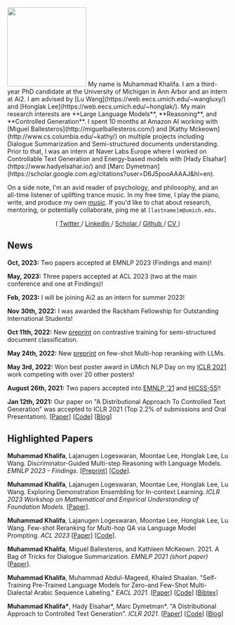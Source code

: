 <!--- <img src="https://i.imgur.com/UE1yXQ5.png" width=180 height=180> --->
<img src="https://i.ibb.co/9YDR3xg/headshot-circle.png" width=180 height=180>
My name is Muhammad Khalifa. I am a third-year PhD candidate at the University of Michigan in Ann Arbor and an intern at Ai2. I am advised by [Lu Wang](https://web.eecs.umich.edu/~wangluxy/) and [Honglak Lee](https://web.eecs.umich.edu/~honglak/). My main research interests are **Large Language Models**, **Reasoning**, and **Controlled Generation**.<!---Previously, I did my master's in the computer science department at *Cairo University*, where I focused on Low-resource [multi-dialectal Arabic NLU](https://www.aclweb.org/anthology/2021.eacl-main.65/). ---> I spent 10 months at Amazon AI working with [Miguel Ballesteros](http://miguelballesteros.com/) and [Kathy Mckeown](http://www.cs.columbia.edu/~kathy/) on multiple projects including Dialogue Summarization and Semi-structured documents understanding. Prior to that, I was an intern at Naver Labs Europe where I worked on Controllable Text Generation and Energy-based models with [Hady Elsahar](https://www.hadyelsahar.io/) and [Marc Dymetman](https://scholar.google.com.eg/citations?user=D6J5pooAAAAJ&hl=en).

On a side note, I'm an avid reader of psychology, and philosophy, and an all-time listener of uplifting trance music. In my free time, I play the piano, write, and produce my own [music](https://soundcloud.com/muhammad-khalifa/sets/1iesbut8u66r). If you'd like to chat about research, mentoring, or potentially collaborate, ping me at `[lastname]m@umich.edu.`

<div align="center">
(
<a href="https://twitter.com/mkhalifaaaa"> Twitter </a>
/
<a href="https://linkedin.com/in/muhammaad-khalifa-9a467b100/"> LinkedIn </a>
/
<a href="https://scholar.google.com/citations?user=tnmUr30AAAAJ&hl=en"> Scholar </a>
/
<a href="https://github.com/mukhal"> Github </a>
/
<a href="#"> CV </a>
)
</div>


## News
**Oct, 2023:** Two papers accepted at EMNLP 2023 (Findings and main)! 

**May, 2023:** Three papers accepted at ACL 2023 (two at the main conference and one at Findings)! 

**Feb, 2023:** I will be joining Ai2 as an intern for summer 2023!

**Nov 30th, 2022:** I was awarded the Rackham Fellowship for Outstanding International Students!

**Oct 11th, 2022:** New [preprint](https://arxiv.org/abs/2210.05613) on contrastive training for semi-structured document classification. 

**May 24th, 2022:** New [preprint](https://arxiv.org/abs/2205.12650) on few-shot Multi-hop reranking with LLMs.

**May 3rd, 2022:** Won best poster award in UMich NLP Day on my [ICLR 2021](https://github.com/mukhal/mukhal.github.io/raw/new-template/iclr2021-nlp%20day-posert.pdf) work competing with over 20 other posters!

**August 26th, 2021:** Two papers accepted into [EMNLP '21](http://2021.emnlp.org/) and [HICSS-55](https://hicss.hawaii.edu/)!!

**Jan 12th, 2021:** Our paper on "A Distributional Approach To Controlled Text Generation" was accepted to ICLR 2021 (Top 2.2% of submissions and Oral Presentation). [[Paper](https://openreview.net/forum?id=jWkw45-9AbL)] [[Code](https://github.com/naver/gdc)] [[Blog](https://europe.naverlabs.com/blog/debiasing-large-pretrained-language-models-using-distributional-control/)]

<!--- **August 7th, 2021:** Successfully defended my masters thesis!! --->

<!--- **March 1st, 2021:** My internship at Amazon AI was extended. Excited to be working with [Yogarshi Vyas](https://scholar.google.com/citations?user=k6k7i1IAAAAJ&hl=en) and [Shuai Wang](https://www.amazon.science/author/shuai-wang) on zero-shot classification and semi-structured language models pre-training. --->

<!--- **Jan 10th, 2021:** My paper on Zero-shot multi-dialectal Arabic sequence labeling was accepted to EACL 2021! [[Paper](https://www.aclweb.org/anthology/2021.eacl-main.65/)] [[Code](https://github.com/mohammadKhalifa/zero-shot-arabic-dialects)] [[Bibtex](https://www.aclweb.org/anthology/2021.eacl-main.65.bib)] --->

<!--- **October 12th, 2020:** Started an applied scientist internship at Amazon AI, working with Miguel Ballesteros and Kathleen Mckeown. --->

## Highlighted Papers

**Muhammad Khalifa**, Lajanugen Logeswaran, Moontae Lee, Honglak Lee, Lu Wang. Discriminator-Guided Multi-step Reasoning with Language Models. *EMNLP 2023 - Findings*. [[Preprint](https://arxiv.org/abs/2305.14934)] [[Code](https://github.com/mukhal/grace)].

**Muhammad Khalifa**, Lajanugen Logeswaran, Moontae Lee, Honglak Lee, Lu Wang. Exploring Demonstration Ensembling for In-context Learning. *ICLR 2023 Workshop on Mathematical and Empirical Understanding of Foundation Models.* [[Paper](https://openreview.net/forum?id=9kK4R_8nAsD)].

**Muhammad Khalifa**, Lajanugen Logeswaran, Moontae Lee, Honglak Lee, Lu Wang. Few-shot Reranking for Multi-hop QA via Language Model Prompting. *ACL 2023* [[Paper](https://arxiv.org/abs/2205.12650)] [[Code](https://github.com/mukhal/PromptRank)].


**Muhammad Khalifa**, Miguel Ballesteros, and Kathleen McKeown. 2021. A Bag of Tricks for Dialogue Summarization. *EMNLP 2021 (short paper)* [[Paper](https://aclanthology.org/2021.emnlp-main.631/)].


**Muhammad Khalifa**, Muhammad Abdul-Mageed, Khaled Shaalan. "Self-Training Pre-Trained Language Models for Zero-and Few-Shot Multi-Dialectal Arabic Sequence Labeling." *EACL 2021.* [[Paper](https://www.aclweb.org/anthology/2021.eacl-main.65/)] [[Code](https://github.com/mohammadKhalifa/zero-shot-arabic-dialects)] [[Bibtex](https://www.aclweb.org/anthology/2021.eacl-main.65.bib)]

**Muhammad Khalifa\***, Hady Elsahar\*, Marc Dymetman\*. "A Distributional Approach to Controlled Text Generation". *ICLR 2021.* [[Paper](https://openreview.net/forum?id=jWkw45-9AbL)] [[Code](https://github.com/naver/gdc)] [[Blog](https://europe.naverlabs.com/blog/debiasing-large-pretrained-language-models-using-distributional-control/)]

<!--- Mustafa Jarrar, Eman Karajah, **Muhammad Khalifa**, Khaled Shaalan. "Extracting Synonyms from Bilingual Dictionaries". In Proceedings of the 11th International Global Wordnet Conference (GWC2021). Global Wordnet Association (2021). [[Paper](https://arxiv.org/abs/2012.00600)] --->

<!--- **Muhammad Khalifa**, Khaled Shaalan. "Character Convolutions for Arabic Named Entity Recognition with Long Short-Term Memory Networks". In Speech & Language, Volume 58, 2019, Pages 335-346, ISSN 0885-2308. [[Paper](https://www.researchgate.net/publication/333326547_Character_Convolutions_for_Arabic_Named_Entity_Recognition_with_Long_Short-Term_Memory_Networks)] --->

